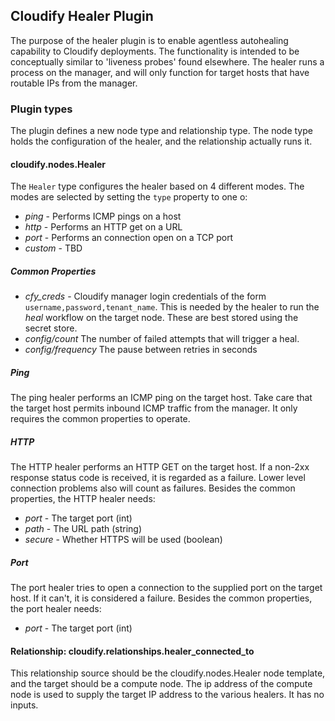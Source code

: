 ## Cloudify Healer Plugin

The purpose of the healer plugin is to enable agentless autohealing capability to Cloudify deployments.  The functionality is intended to be conceptually similar to 'liveness probes' found elsewhere.  The healer runs a process on the manager, and will only function for target hosts that have routable IPs from the manager.

### Plugin types

The plugin defines a new node type and relationship type.  The node type holds the configuration of the healer, and the relationship actually runs it.

#### cloudify.nodes.Healer

The `Healer` type configures the healer based on 4 different modes.  The modes are selected by setting the `type` property to one o:
* _ping_ - Performs ICMP pings on a host
* _http_ - Performs an HTTP get on a URL
* _port_ - Performs an connection open on a TCP port
* _custom_ - TBD

##### Common Properties
* _cfy_creds_ - Cloudify manager login credentials of the form `username,password,tenant_name`.  This is needed by the healer to run the _heal_ workflow on the target node.  These are best stored using the secret store.
* _config/count_ The number of failed attempts that will trigger a heal.
* _config/frequency_ The pause between retries in seconds

##### Ping 
The ping healer performs an ICMP ping on the target host.  Take care that the target host permits inbound ICMP traffic from the manager.  It only requires the common properties to operate.

##### HTTP
The HTTP healer performs an HTTP GET on the target host.  If a non-2xx response status code is received, it is regarded as a failure.  Lower level connection problems also will count as failures.  Besides the common properties, the HTTP healer needs:
* _port_ - The target port (int)
* _path_ - The URL path (string)
* _secure_ - Whether HTTPS will be used (boolean)

##### Port
The port healer tries to open a connection to the supplied port on the target host.  If it can't, it is considered a failure.  Besides the common properties, the port healer needs:
* _port_ - The target port (int)

#### Relationship: cloudify.relationships.healer_connected_to
This relationship source should be the cloudify.nodes.Healer node template, and the target should be a compute node.  The ip address of the compute node is used to supply the target IP address to the various healers.  It has no inputs.
